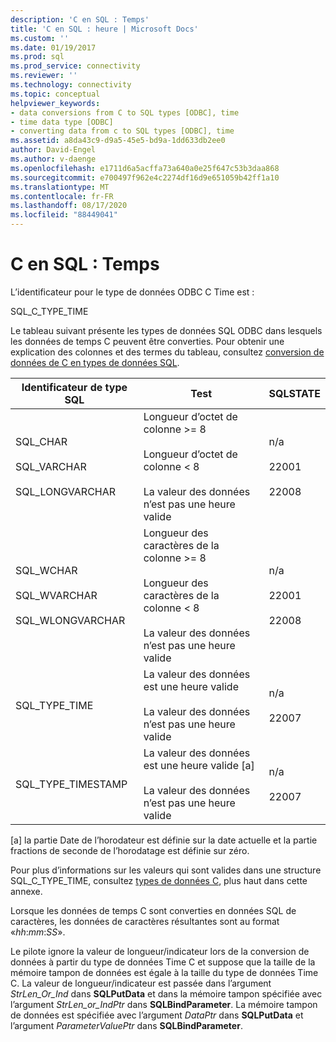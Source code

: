 ```yaml
---
description: 'C en SQL : Temps'
title: 'C en SQL : heure | Microsoft Docs'
ms.custom: ''
ms.date: 01/19/2017
ms.prod: sql
ms.prod_service: connectivity
ms.reviewer: ''
ms.technology: connectivity
ms.topic: conceptual
helpviewer_keywords:
- data conversions from C to SQL types [ODBC], time
- time data type [ODBC]
- converting data from c to SQL types [ODBC], time
ms.assetid: a8da43c9-d9a5-45e5-bd9a-1dd633db2ee0
author: David-Engel
ms.author: v-daenge
ms.openlocfilehash: e1711d6a5acffa73a640a0e25f647c53b3daa868
ms.sourcegitcommit: e700497f962e4c2274df16d9e651059b42ff1a10
ms.translationtype: MT
ms.contentlocale: fr-FR
ms.lasthandoff: 08/17/2020
ms.locfileid: "88449041"
---
```

# <a name="c-to-sql-time"></a>C en SQL : Temps
L’identificateur pour le type de données ODBC C Time est :  
  
 SQL_C_TYPE_TIME  
  
 Le tableau suivant présente les types de données SQL ODBC dans lesquels les données de temps C peuvent être converties. Pour obtenir une explication des colonnes et des termes du tableau, consultez [conversion de données de C en types de données SQL](../../../odbc/reference/appendixes/converting-data-from-c-to-sql-data-types.md).  
  
|Identificateur de type SQL|Test|SQLSTATE|  
|-------------------------|----------|--------------|  
|SQL_CHAR<br /><br /> SQL_VARCHAR<br /><br /> SQL_LONGVARCHAR|Longueur d’octet de colonne >= 8<br /><br /> Longueur d’octet de colonne < 8<br /><br /> La valeur des données n’est pas une heure valide|n/a<br /><br /> 22001<br /><br /> 22008|  
|SQL_WCHAR<br /><br /> SQL_WVARCHAR<br /><br /> SQL_WLONGVARCHAR|Longueur des caractères de la colonne >= 8<br /><br /> Longueur des caractères de la colonne < 8<br /><br /> La valeur des données n’est pas une heure valide|n/a<br /><br /> 22001<br /><br /> 22008|  
|SQL_TYPE_TIME|La valeur des données est une heure valide<br /><br /> La valeur des données n’est pas une heure valide|n/a<br /><br /> 22007|  
|SQL_TYPE_TIMESTAMP|La valeur des données est une heure valide [a]<br /><br /> La valeur des données n’est pas une heure valide|n/a<br /><br /> 22007|  
  
 [a] la partie Date de l’horodateur est définie sur la date actuelle et la partie fractions de seconde de l’horodatage est définie sur zéro.  
  
 Pour plus d’informations sur les valeurs qui sont valides dans une structure SQL_C_TYPE_TIME, consultez [types de données C](../../../odbc/reference/appendixes/c-data-types.md), plus haut dans cette annexe.  
  
 Lorsque les données de temps C sont converties en données SQL de caractères, les données de caractères résultantes sont au format «*hh*:*mm*:*SS*».  
  
 Le pilote ignore la valeur de longueur/indicateur lors de la conversion de données à partir du type de données Time C et suppose que la taille de la mémoire tampon de données est égale à la taille du type de données Time C. La valeur de longueur/indicateur est passée dans l’argument *StrLen_Or_Ind* dans **SQLPutData** et dans la mémoire tampon spécifiée avec l’argument *StrLen_or_IndPtr* dans **SQLBindParameter**. La mémoire tampon de données est spécifiée avec l’argument *DataPtr* dans **SQLPutData** et l’argument *ParameterValuePtr* dans **SQLBindParameter**.
